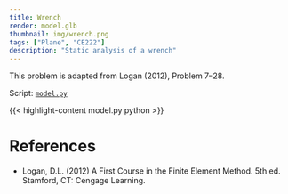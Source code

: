 ```yaml
---
title: Wrench
render: model.glb
thumbnail: img/wrench.png
tags: ["Plane", "CE222"]
description: "Static analysis of a wrench"
---
```



This problem is adapted from Logan (2012), Problem 7–28.

Script: [`model.py`](model.py)

{{< highlight-content model.py python >}}





# References

- Logan, D.L. (2012) A First Course in the Finite Element Method. 5th ed. Stamford, CT: Cengage Learning.


